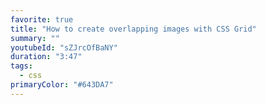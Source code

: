 ```yaml
---
favorite: true
title: "How to create overlapping images with CSS Grid"
summary: ""
youtubeId: "sZJrcOfBaNY"
duration: "3:47"
tags:
  - css
primaryColor: "#643DA7"
---
```


